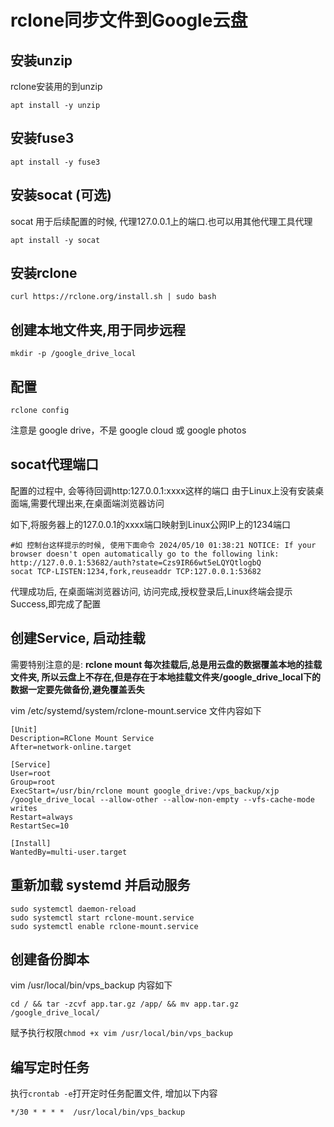 # rclone同步文件到Google云盘

## 安装unzip
rclone安装用的到unzip

```
apt install -y unzip
```

## 安装fuse3
```
apt install -y fuse3
```

## 安装socat (可选)
socat 用于后续配置的时候, 代理127.0.0.1上的端口.也可以用其他代理工具代理

```
apt install -y socat 
```

## 安装rclone
```
curl https://rclone.org/install.sh | sudo bash
```

## 创建本地文件夹,用于同步远程
```
mkdir -p /google_drive_local
```

## 配置
```
rclone config
```
注意是 google drive，不是 google cloud 或 google photos


## socat代理端口
配置的过程中, 会等待回调http:127.0.0.1:xxxx这样的端口
由于Linux上没有安装桌面端,需要代理出来,在桌面端浏览器访问

如下,将服务器上的127.0.0.1的xxxx端口映射到Linux公网IP上的1234端口
```
#如 控制台这样提示的时候, 使用下面命令 2024/05/10 01:38:21 NOTICE: If your browser doesn't open automatically go to the following link: http://127.0.0.1:53682/auth?state=Czs9IR66wt5eLQYQtlogbQ
socat TCP-LISTEN:1234,fork,reuseaddr TCP:127.0.0.1:53682
```

代理成功后, 在桌面端浏览器访问, 访问完成,授权登录后,Linux终端会提示Success,即完成了配置

## 创建Service, 启动挂载

需要特别注意的是: **rclone mount 每次挂载后,总是用云盘的数据覆盖本地的挂载文件夹, 所以云盘上不存在,但是存在于本地挂载文件夹/google_drive_local下的数据一定要先做备份,避免覆盖丢失**

vim /etc/systemd/system/rclone-mount.service 文件内容如下
```
[Unit]
Description=RClone Mount Service
After=network-online.target

[Service]
User=root
Group=root
ExecStart=/usr/bin/rclone mount google_drive:/vps_backup/xjp /google_drive_local --allow-other --allow-non-empty --vfs-cache-mode writes
Restart=always
RestartSec=10

[Install]
WantedBy=multi-user.target
```

## 重新加载 systemd 并启动服务
```
sudo systemctl daemon-reload
sudo systemctl start rclone-mount.service
sudo systemctl enable rclone-mount.service
```
## 创建备份脚本
vim /usr/local/bin/vps_backup 内容如下
```
cd / && tar -zcvf app.tar.gz /app/ && mv app.tar.gz /google_drive_local/
```
赋予执行权限```chmod +x vim /usr/local/bin/vps_backup```

## 编写定时任务
执行```crontab -e```打开定时任务配置文件,
增加以下内容
```
*/30 * * * *  /usr/local/bin/vps_backup
```

